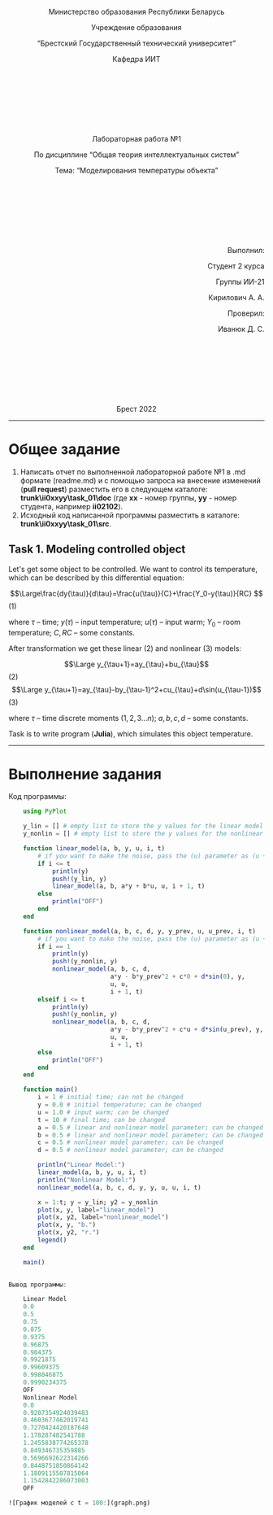 <p style="text-align: center;">Министерство образования Республики Беларусь</p>
<p style="text-align: center;">Учреждение образования</p>
<p style="text-align: center;">“Брестский Государственный технический университет”</p>
<p style="text-align: center;">Кафедра ИИТ</p>
<div style="margin-bottom: 10em;"></div>
<p style="text-align: center;">Лабораторная работа №1</p>
<p style="text-align: center;">По дисциплине “Общая теория интеллектуальных систем”</p>
<p style="text-align: center;">Тема: “Моделирования температуры объекта”</p>
<div style="margin-bottom: 10em;"></div>
<p style="text-align: right;">Выполнил:</p>
<p style="text-align: right;">Студент 2 курса</p>
<p style="text-align: right;">Группы ИИ-21</p>
<p style="text-align: right;">Кирилович А. А.</p>
<p style="text-align: right;">Проверил:</p>
<p style="text-align: right;">Иванюк Д. С.</p>
<div style="margin-bottom: 10em;"></div>
<p style="text-align: center;">Брест 2022</p>

---

# Общее задание #
1. Написать отчет по выполненной лабораторной работе №1 в .md формате (readme.md) и с помощью запроса на внесение изменений (**pull request**) разместить его в следующем каталоге: **trunk\ii0xxyy\task_01\doc** (где **xx** - номер группы, **yy** - номер студента, например **ii02102**).
2. Исходный код написанной программы разместить в каталоге: **trunk\ii0xxyy\task_01\src**.

## Task 1. Modeling controlled object ##
Let's get some object to be controlled. We want to control its temperature, which can be described by this differential equation:

$$\Large\frac{dy(\tau)}{d\tau}=\frac{u(\tau)}{C}+\frac{Y_0-y(\tau)}{RC} $$ (1)

where $\tau$ – time; $y(\tau)$ – input temperature; $u(\tau)$ – input warm; $Y_0$ – room temperature; $C,RC$ – some constants.

After transformation we get these linear (2) and nonlinear (3) models:

$$\Large y_{\tau+1}=ay_{\tau}+bu_{\tau}$$ (2)
$$\Large y_{\tau+1}=ay_{\tau}-by_{\tau-1}^2+cu_{\tau}+d\sin(u_{\tau-1})$$ (3)

where $\tau$ – time discrete moments ($1,2,3{\dots}n$); $a,b,c,d$ – some constants.

Task is to write program (**Julia**), which simulates this object temperature.

---

# Выполнение задания #

Код программы:
```Julia
    using PyPlot

    y_lin = [] # empty list to store the y values for the linear model
    y_nonlin = [] # empty list to store the y values for the nonlinear model

    function linear_model(a, b, y, u, i, t)
        # if you want to make the noise, pass the (u) parameter as (u + rand(-1:1) / 100)
        if i <= t
            println(y)
            push!(y_lin, y)
            linear_model(a, b, a*y + b*u, u, i + 1, t) 
        else
            println("OFF")
        end
    end

    function nonlinear_model(a, b, c, d, y, y_prev, u, u_prev, i, t)
        # if you want to make the noise, pass the (u) parameter as (u + rand(-1:1) / 100)
        if i == 1
            println(y)
            push!(y_nonlin, y)
            nonlinear_model(a, b, c, d, 
                            a*y - b*y_prev^2 + c*0 + d*sin(0), y, 
                            u, u,
                            i + 1, t)
        elseif i <= t
            println(y)
            push!(y_nonlin, y)
            nonlinear_model(a, b, c, d,
                            a*y - b*y_prev^2 + c*u + d*sin(u_prev), y,
                            u, u, 
                            i + 1, t)
        else
            println("OFF")
        end
    end

    function main()
        i = 1 # initial time; can not be changed
        y = 0.0 # initial temperature; can be changed
        u = 1.0 # input warm; can be changed
        t = 10 # final time; can be changed
        a = 0.5 # linear and nonlinear model parameter; can be changed
        b = 0.5 # linear and nonlinear model parameter; can be changed
        c = 0.5 # nonlinear model parameter; can be changed
        d = 0.5 # nonlinear model parameter; can be changed

        println("Linear Model:")
        linear_model(a, b, y, u, i, t)
        println("Nonlinear Model:")
        nonlinear_model(a, b, c, d, y, y, u, u, i, t)

        x = 1:t; y = y_lin; y2 = y_nonlin
        plot(x, y, label="linear_model")
        plot(x, y2, label="nonlinear_model")
        plot(x, y, "b.") 
        plot(x, y2, "r.")
        legend()
    end

    main()
      

Вывод программы:

    Linear Model
    0.0
    0.5
    0.75
    0.875
    0.9375
    0.96875
    0.984375
    0.9921875
    0.99609375
    0.998046875
    0.9990234375
    OFF
    Nonlinear Model
    0.0
    0.9207354924039483
    0.4603677462019741
    0.7270424420187648
    1.178287482541788
    1.2455838774265378
    0.849346735359885
    0.5696692622314266
    0.8448751850864142
    1.1809115507815064
    1.1542842286073003
    OFF

![График моделей с t = 100:](graph.png)